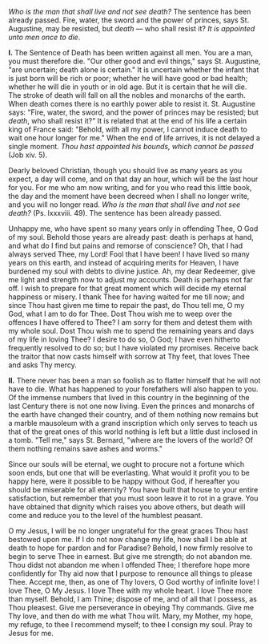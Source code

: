 
*Who is the man that shall live and not see death?* The sentence has been already passed. Fire, water, the sword and the power of princes, says St. Augustine, may be resisted, but *death* — who shall resist it? *It is appointed unto men once to die*.

**I\.** The Sentence of Death has been written against all men. You are a man, you must therefore die. \"Our other good and evil things,\" says St. Augustine, \"are uncertain; death alone is certain.\" It is uncertain whether the infant that is just born will be rich or poor; whether he will have good or bad health; whether he will die in youth or in old age. But it is certain that he will die. The stroke of death will fall on all the nobles and monarchs of the earth. When death comes there is no earthly power able to resist it. St. Augustine says: \"Fire, water, the sword, and the power of princes may be resisted; but *death*, who shall resist it?\" It is related that at the end of his life a certain king of France said: \"Behold, with all my power, I cannot induce death to wait one hour longer for me.\" When the end of life arrives, it is not delayed a single moment. *Thou hast appointed his bounds, which cannot be passed* (Job xiv. 5).

Dearly beloved Christian, though you should live as many years as you expect, a day will come, and on that day an hour, which will be the last hour for you. For me who am now writing, and for you who read this little book, the day and the moment have been decreed when I shall no longer write, and you will no longer read. *Who is the man that shall live and not see death?* (Ps. lxxxviii. 49). The sentence has been already passed.

Unhappy me, who have spent so many years only in offending Thee, O God of my soul. Behold those years are already past: death is perhaps at hand, and what do I find but pains and remorse of conscience? Oh, that I had always served Thee, my Lord! Fool that I have been! I have lived so many years on this earth, and instead of acquiring merits for Heaven, I have burdened my soul with debts to divine justice. Ah, my dear Redeemer, give me light and strength now to adjust my accounts. Death is perhaps not far off. I wish to prepare for that great moment which will decide my eternal happiness or misery. I thank Thee for having waited for me till now; and since Thou hast given me time to repair the past, do Thou tell me, O my God, what I am to do for Thee. Dost Thou wish me to weep over the offences I have offered to Thee? I am sorry for them and detest them with my whole soul. Dost Thou wish me to spend the remaining years and days of my life in loving Thee? I desire to do so, O God; I have even hitherto frequently resolved to do so; but I have violated my promises. Receive back the traitor that now casts himself with sorrow at Thy feet, that loves Thee and asks Thy mercy.

**II\.** There never has been a man so foolish as to flatter himself that he will not have to die. What has happened to your forefathers will also happen to you. Of the immense numbers that lived in this country in the beginning of the last Century there is not one now living. Even the princes and monarchs of the earth have changed their country, and of them nothing now remains but a marble mausoleum with a grand inscription which only serves to teach us that of the great ones of this world nothing is left but a little dust inclosed in a tomb. \"Tell me,\" says St. Bernard, \"where are the lovers of the world? Of them nothing remains save ashes and worms.\"

Since our souls will be eternal, we ought to procure not a fortune which soon ends, but one that will be everlasting. What would it profit you to be happy here, were it possible to be happy without God, if hereafter you should be miserable for all eternity? You have built that house to your entire satisfaction, but remember that you must soon leave it to rot in a grave. You have obtained that dignity which raises you above others, but death will come and reduce you to the level of the humblest peasant.

O my Jesus, I will be no longer ungrateful for the great graces Thou hast bestowed upon me. If I do not now change my life, how shall I be able at death to hope for pardon and for Paradise? Behold, I now firmly resolve to begin to serve Thee in earnest. But give me strength; do not abandon me. Thou didst not abandon me when I offended Thee; I therefore hope more confidently for Thy aid now that I purpose to renounce all things to please Thee. Accept me, then, as one of Thy lovers, O God worthy of infinite love! I love Thee, O My Jesus. I love Thee with my whole heart. I love Thee more than myself. Behold, I am Thine; dispose of me, and of all that I possess, as Thou pleasest. Give me perseverance in obeying Thy commands. Give me Thy love, and then do with me what Thou wilt. Mary, my Mother, my hope, my refuge, to thee I recommend myself; to thee I consign my soul. Pray to Jesus for me.

